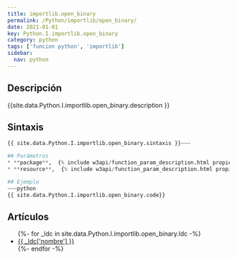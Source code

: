 ```yaml
---
title: importlib.open_binary
permalink: /Python/importlib/open_binary/
date: 2021-01-01
key: Python.I.importlib.open_binary
category: python
tags: ['funcion python', 'importlib']
sidebar: 
  nav: python
---
```


## Descripción
{{site.data.Python.I.importlib.open_binary.description }}

## Sintaxis
~~~python
{{ site.data.Python.I.importlib.open_binary.sintaxis }}~~~

## Parámetros
* **package**,  {% include w3api/function_param_description.html propiedad=site.data.Python.I.importlib.open_binary valor="package" %}
* **resource**,  {% include w3api/function_param_description.html propiedad=site.data.Python.I.importlib.open_binary valor="resource" %}

## Ejemplo
~~~python
{{ site.data.Python.I.importlib.open_binary.code}}
~~~

## Artículos
<ul>
{%- for _ldc in site.data.Python.I.importlib.open_binary.ldc -%}
   <li>
       <a href="{{_ldc['url'] }}">{{ _ldc['nombre'] }}</a>
   </li>
{%- endfor -%}
</ul>
